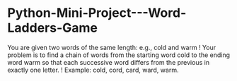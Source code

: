 # Python-Mini-Project---Word-Ladders-Game
You are given two words of the same length: e.g., cold and warm ! Your problem is to find a chain of words from the starting word cold to the ending word warm so that each successive word differs from the previous in exactly one letter. ! Example: cold, cord, card, ward, warm.
